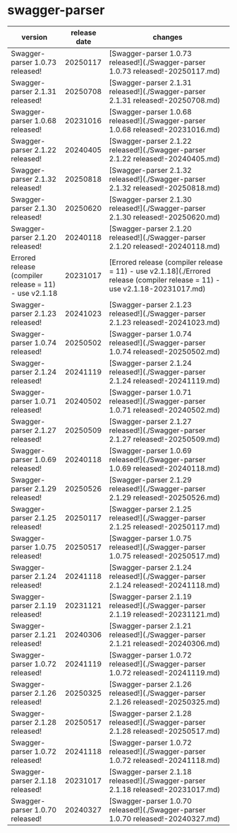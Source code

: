 # swagger-parser	


|version|release date|changes|
|---|---|---|
|Swagger-parser 1.0.73 released!|20250117|[Swagger-parser 1.0.73 released!](./Swagger-parser 1.0.73 released!-20250117.md)|
|Swagger-parser 2.1.31 released!|20250708|[Swagger-parser 2.1.31 released!](./Swagger-parser 2.1.31 released!-20250708.md)|
|Swagger-parser 1.0.68 released!|20231016|[Swagger-parser 1.0.68 released!](./Swagger-parser 1.0.68 released!-20231016.md)|
|Swagger-parser 2.1.22 released!|20240405|[Swagger-parser 2.1.22 released!](./Swagger-parser 2.1.22 released!-20240405.md)|
|Swagger-parser 2.1.32 released!|20250818|[Swagger-parser 2.1.32 released!](./Swagger-parser 2.1.32 released!-20250818.md)|
|Swagger-parser 2.1.30 released!|20250620|[Swagger-parser 2.1.30 released!](./Swagger-parser 2.1.30 released!-20250620.md)|
|Swagger-parser 2.1.20 released!|20240118|[Swagger-parser 2.1.20 released!](./Swagger-parser 2.1.20 released!-20240118.md)|
|Errored release (compiler release = 11) - use v2.1.18|20231017|[Errored release (compiler release = 11) - use v2.1.18](./Errored release (compiler release = 11) - use v2.1.18-20231017.md)|
|Swagger-parser 2.1.23 released!|20241023|[Swagger-parser 2.1.23 released!](./Swagger-parser 2.1.23 released!-20241023.md)|
|Swagger-parser 1.0.74 released!|20250502|[Swagger-parser 1.0.74 released!](./Swagger-parser 1.0.74 released!-20250502.md)|
|Swagger-parser 2.1.24 released!|20241119|[Swagger-parser 2.1.24 released!](./Swagger-parser 2.1.24 released!-20241119.md)|
|Swagger-parser 1.0.71 released!|20240502|[Swagger-parser 1.0.71 released!](./Swagger-parser 1.0.71 released!-20240502.md)|
|Swagger-parser 2.1.27 released!|20250509|[Swagger-parser 2.1.27 released!](./Swagger-parser 2.1.27 released!-20250509.md)|
|Swagger-parser 1.0.69 released!|20240118|[Swagger-parser 1.0.69 released!](./Swagger-parser 1.0.69 released!-20240118.md)|
|Swagger-parser 2.1.29 released!|20250526|[Swagger-parser 2.1.29 released!](./Swagger-parser 2.1.29 released!-20250526.md)|
|Swagger-parser 2.1.25 released!|20250117|[Swagger-parser 2.1.25 released!](./Swagger-parser 2.1.25 released!-20250117.md)|
|Swagger-parser 1.0.75 released!|20250517|[Swagger-parser 1.0.75 released!](./Swagger-parser 1.0.75 released!-20250517.md)|
|Swagger-parser 2.1.24 released!|20241118|[Swagger-parser 2.1.24 released!](./Swagger-parser 2.1.24 released!-20241118.md)|
|Swagger-parser 2.1.19 released!|20231121|[Swagger-parser 2.1.19 released!](./Swagger-parser 2.1.19 released!-20231121.md)|
|Swagger-parser 2.1.21 released!|20240306|[Swagger-parser 2.1.21 released!](./Swagger-parser 2.1.21 released!-20240306.md)|
|Swagger-parser 1.0.72 released!|20241119|[Swagger-parser 1.0.72 released!](./Swagger-parser 1.0.72 released!-20241119.md)|
|Swagger-parser 2.1.26 released!|20250325|[Swagger-parser 2.1.26 released!](./Swagger-parser 2.1.26 released!-20250325.md)|
|Swagger-parser 2.1.28 released!|20250517|[Swagger-parser 2.1.28 released!](./Swagger-parser 2.1.28 released!-20250517.md)|
|Swagger-parser 1.0.72 released!|20241118|[Swagger-parser 1.0.72 released!](./Swagger-parser 1.0.72 released!-20241118.md)|
|Swagger-parser 2.1.18 released!|20231017|[Swagger-parser 2.1.18 released!](./Swagger-parser 2.1.18 released!-20231017.md)|
|Swagger-parser 1.0.70 released!|20240327|[Swagger-parser 1.0.70 released!](./Swagger-parser 1.0.70 released!-20240327.md)|
